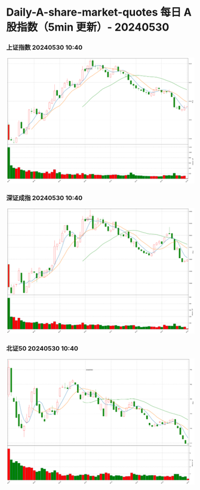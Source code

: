
# Daily-A-share-market-quotes 每日 A 股指数（5min 更新）- 20240530

### 上证指数 20240530 10:40
![](./fig/2024/5/20240530-sh000001.png)

### 深证成指 20240530 10:40
![](./fig/2024/5/20240530-sz399001.png)

### 北证50 20240530 10:40
![](./fig/2024/5/20240530-bj899050.png)
